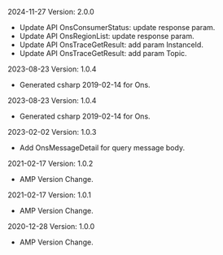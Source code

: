 2024-11-27 Version: 2.0.0
- Update API OnsConsumerStatus: update response param.
- Update API OnsRegionList: update response param.
- Update API OnsTraceGetResult: add param InstanceId.
- Update API OnsTraceGetResult: add param Topic.


2023-08-23 Version: 1.0.4
- Generated csharp 2019-02-14 for Ons.

2023-08-23 Version: 1.0.4
- Generated csharp 2019-02-14 for Ons.

2023-02-02 Version: 1.0.3
- Add OnsMessageDetail for query message body.

2021-02-17 Version: 1.0.2
- AMP Version Change.

2021-02-17 Version: 1.0.1
- AMP Version Change.

2020-12-28 Version: 1.0.0
- AMP Version Change.

